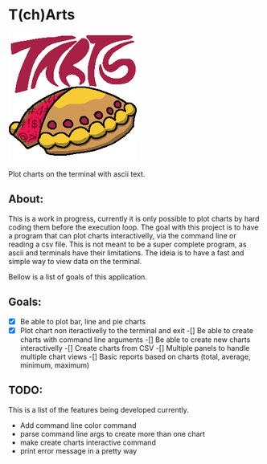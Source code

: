 # T(ch)Arts

![tarts logo](tarts_logo.png)

Plot charts on the terminal with ascii text.

## About:
This is a work in progress, currently it is only possible to
plot charts by hard coding them before the execution loop.
The goal with this project is to have a program that can plot
charts interactivelly, via the command line or reading a csv file.
This is not meant to be a super complete program, as ascii and terminals
have their limitations. The ideia is to have a fast and simple way to view
data on the terminal.

Bellow is a list of goals of this application.

## Goals:
-[x] Be able to plot bar, line and pie charts
-[x] Plot chart non iteractivelly to the terminal and exit
-[] Be able to create charts with command line arguments
-[] Be able to create new charts interactivelly
-[] Create charts from CSV
-[] Multiple panels to handle multiple chart views
-[] Basic reports based on charts (total, average, minimum, maximum)

## TODO:
This is a list of the features being developed currently.

+ Add command line color command
+ parse command line args to create more than one chart
+ make create charts interactive command
+ print error message in a pretty way
